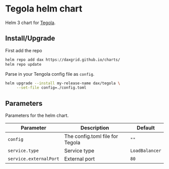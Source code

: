 # Tegola helm chart

Helm 3 chart for [Tegola](https://github.com/go-spatial/tegola).

## Install/Upgrade

First add the repo
```sh
helm repo add dax https://daxgrid.github.io/charts/
helm repo update
```

Parse in your Tengola config file as `config`.
```sh
helm upgrade --install my-release-name dax/tegola \
     --set-file config=./config.toml
```

## Parameters
Parameters for the helm chart.

| Parameter              | Description                     | Default        |
|------------------------|---------------------------------|----------------|
| `config`               | The config.toml file for Tegola | `""`           |
| `service.type`         | Service type                    | `LoadBalancer` |
| `service.externalPort` | External port                   | `80`           |
